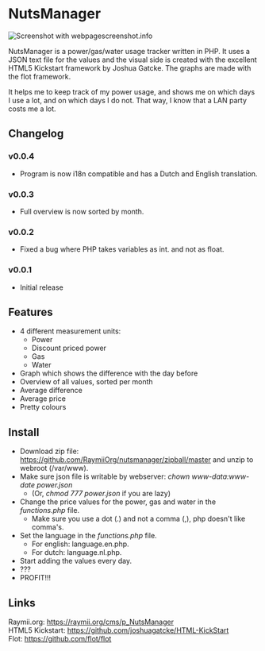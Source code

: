 # NutsManager

![Screenshot with webpagescreenshot.info](http://www.webpagescreenshot.info/i/15431-102201293433pm.png)

NutsManager is a power/gas/water usage tracker written in PHP. It uses a JSON text file for the values and the visual side is created with the excellent HTML5 Kickstart framework by Joshua Gatcke. The graphs are made with the flot framework.  

It helps me to keep track of my power usage, and shows me on which days I use a lot, and on which days I do not. That way, I know that a LAN party costs me a lot.

## Changelog

### v0.0.4
- Program is now i18n compatible and has a Dutch and English translation.

### v0.0.3 
- Full overview is now sorted by month.

### v0.0.2
- Fixed a bug where PHP takes variables as int. and not as float.

### v0.0.1
- Initial release

## Features

- 4 different measurement units:
  - Power
  - Discount priced power
  - Gas
  - Water
- Graph which shows the difference with the day before
- Overview of all values, sorted per month
- Average difference
- Average price
- Pretty colours

## Install

- Download zip file: https://github.com/RaymiiOrg/nutsmanager/zipball/master and unzip to webroot (/var/www).  
- Make sure json file is writable by webserver: *chown www-data:www-date power.json*
  - (Or, *chmod 777 power.json* if you are lazy)
- Change the price values for the power, gas and water in the *functions.php* file.
  - Make sure you use a dot (.) and not a comma (,), php doesn't like comma's.
- Set the language in the *functions.php* file.
  - For english: language.en.php.
  - For dutch: language.nl.php.
- Start adding the values every day.
- ???
- PROFIT!!!


## Links

Raymii.org: https://raymii.org/cms/p_NutsManager  
HTML5 Kickstart: https://github.com/joshuagatcke/HTML-KickStart  
Flot: https://github.com/flot/flot  
